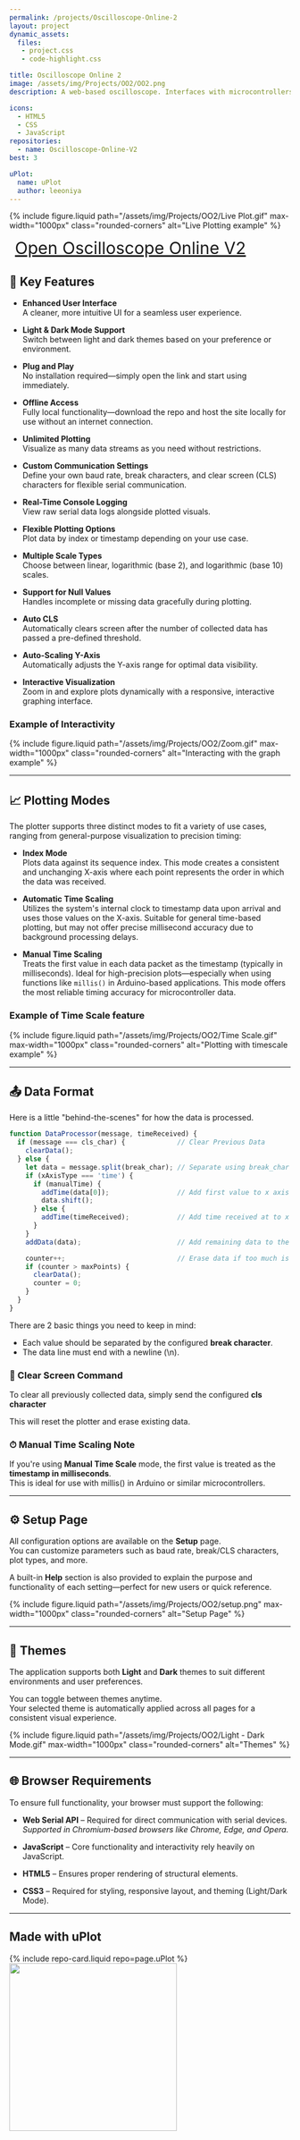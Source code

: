 ```yaml
---
permalink: /projects/Oscilloscope-Online-2
layout: project
dynamic_assets:
  files:
   - project.css
   - code-highlight.css

title: Oscilloscope Online 2
image: /assets/img/Projects/OO2/OO2.png
description: A web-based oscilloscope. Interfaces with microcontrollers to capture, visualize, and analyze real-time signals using dynamic inputs, Timescale, and Logarithmic scales.

icons:
  - HTML5
  - CSS
  - JavaScript
repositories:
  - name: Oscilloscope-Online-V2
best: 3

uPlot:
  name: uPlot
  author: leeoniya
---
```


{% include figure.liquid path="/assets/img/Projects/OO2/Live Plot.gif" max-width="1000px" class="rounded-corners" alt="Live Plotting example" %}

<a href="https://mumarshahbaz.github.io/Oscilloscope-Online-V2" class="button" style="font-size: 30px; height: auto; padding: 10px" target="_blank">Open Oscilloscope Online V2</a>

## 🔧 Key Features

- **Enhanced User Interface**  
  A cleaner, more intuitive UI for a seamless user experience.

- **Light & Dark Mode Support**  
  Switch between light and dark themes based on your preference or environment.

- **Plug and Play**  
  No installation required—simply open the link and start using immediately.

- **Offline Access**  
  Fully local functionality—download the repo and host the site locally for use without an internet connection.

- **Unlimited Plotting**  
  Visualize as many data streams as you need without restrictions.

- **Custom Communication Settings**  
  Define your own baud rate, break characters, and clear screen (CLS) characters for flexible serial communication.

- **Real-Time Console Logging**  
  View raw serial data logs alongside plotted visuals.

- **Flexible Plotting Options**  
  Plot data by index or timestamp depending on your use case.

- **Multiple Scale Types**  
  Choose between linear, logarithmic (base 2), and logarithmic (base 10) scales.

- **Support for Null Values**  
  Handles incomplete or missing data gracefully during plotting.

- **Auto CLS**  
  Automatically clears screen after the number of collected data has passed a pre-defined threshold.

- **Auto-Scaling Y-Axis**  
  Automatically adjusts the Y-axis range for optimal data visibility.

- **Interactive Visualization**  
  Zoom in and explore plots dynamically with a responsive, interactive graphing interface.

### Example of Interactivity
{% include figure.liquid path="/assets/img/Projects/OO2/Zoom.gif" max-width="1000px" class="rounded-corners" alt="Interacting with the graph example" %}

<hr class="spacer">

## 📈 Plotting Modes

The plotter supports three distinct modes to fit a variety of use cases, ranging from general-purpose visualization to precision timing:

- **Index Mode**  
  Plots data against its sequence index. This mode creates a consistent and unchanging X-axis where each point represents the order in which the data was received.

- **Automatic Time Scaling**  
  Utilizes the system's internal clock to timestamp data upon arrival and uses those values on the X-axis. Suitable for general time-based plotting, but may not offer precise millisecond accuracy due to background processing delays.

- **Manual Time Scaling**  
  Treats the first value in each data packet as the timestamp (typically in milliseconds). Ideal for high-precision plots—especially when using functions like `millis()` in Arduino-based applications. This mode offers the most reliable timing accuracy for microcontroller data.

### Example of Time Scale feature
{% include figure.liquid path="/assets/img/Projects/OO2/Time Scale.gif" max-width="1000px" class="rounded-corners" alt="Plotting with timescale example" %}

<hr class="spacer">

## 📤 Data Format

Here is a little "behind-the-scenes" for how the data is processed.

```javascript
function DataProcessor(message, timeReceived) {
  if (message === cls_char) {             // Clear Previous Data
    clearData();
  } else {
    let data = message.split(break_char); // Separate using break_char
    if (xAxisType === 'time') {
      if (manualTime) {
        addTime(data[0]);                 // Add first value to x axis and remove it from data
        data.shift();
      } else {
        addTime(timeReceived);            // Add time received at to x axis
      }
    }
    addData(data);                        // Add remaining data to the chart

    counter++;                            // Erase data if too much is collected
    if (counter > maxPoints) {
      clearData();
      counter = 0;
    }
  }
}
```

There are 2 basic things you need to keep in mind:
- Each value should be separated by the configured **break character**.
- The data line must end with a newline (<span class="inline-code">\n</span>).

### 🧹 Clear Screen Command

To clear all previously collected data, simply send the configured **cls character**

This will reset the plotter and erase existing data.

### ⏱ Manual Time Scaling Note

If you're using **Manual Time Scale** mode, the first value is treated as the **timestamp in milliseconds**.  
This is ideal for use with <span class="inline-code">millis()</span> in Arduino or similar microcontrollers.

<hr class="spacer">

## ⚙️ Setup Page

All configuration options are available on the **Setup** page.  
You can customize parameters such as baud rate, break/CLS characters, plot types, and more.

A built-in **Help** section is also provided to explain the purpose and functionality of each setting—perfect for new users or quick reference.

{% include figure.liquid path="/assets/img/Projects/OO2/setup.png" max-width="1000px" class="rounded-corners" alt="Setup Page" %}

<hr class="spacer">

## 🎨 Themes

The application supports both **Light** and **Dark** themes to suit different environments and user preferences.

You can toggle between themes anytime.  
Your selected theme is automatically applied across all pages for a consistent visual experience.

{% include figure.liquid path="/assets/img/Projects/OO2/Light - Dark Mode.gif" max-width="1000px" class="rounded-corners" alt="Themes" %}

<hr class="spacer">

## 🌐 Browser Requirements

To ensure full functionality, your browser must support the following:

- **Web Serial API** – Required for direct communication with serial devices.  
  *Supported in Chromium-based browsers like Chrome, Edge, and Opera.*

- **JavaScript** – Core functionality and interactivity rely heavily on JavaScript.

- **HTML5** – Ensures proper rendering of structural elements.

- **CSS3** – Required for styling, responsive layout, and theming (Light/Dark Mode).

<hr class="spacer">

## Made with uPlot
<div class="center-element row">
{% include repo-card.liquid repo=page.uPlot %}
<img src="https://raw.githubusercontent.com/leeoniya/uPlot/1c147324e32c0a6db65b069062632bbd330c0799/uPlot.svg" width="300px" class="rounded-corners white-bg no-shadow black-border">
</div>
<br class="spacer">